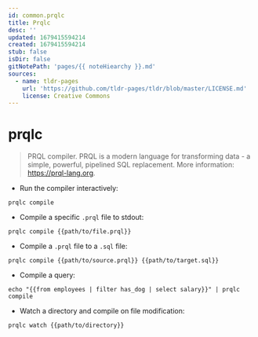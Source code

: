 ```yaml
---
id: common.prqlc
title: Prqlc
desc: ''
updated: 1679415594214
created: 1679415594214
stub: false
isDir: false
gitNotePath: 'pages/{{ noteHiearchy }}.md'
sources:
  - name: tldr-pages
    url: 'https://github.com/tldr-pages/tldr/blob/master/LICENSE.md'
    license: Creative Commons
---
```

# prqlc

> PRQL compiler.
> PRQL is a modern language for transforming data - a simple, powerful, pipelined SQL replacement.
> More information: <https://prql-lang.org>.

- Run the compiler interactively:

`prqlc compile`

- Compile a specific `.prql` file to stdout:

`prqlc compile {{path/to/file.prql}}`

- Compile a `.prql` file to a `.sql` file:

`prqlc compile {{path/to/source.prql}} {{path/to/target.sql}}`

- Compile a query:

`echo "{{from employees | filter has_dog | select salary}}" | prqlc compile`

- Watch a directory and compile on file modification:

`prqlc watch {{path/to/directory}}`

